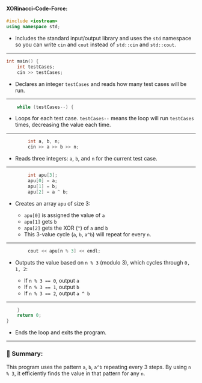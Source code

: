 ﻿#### XORinacci-Code-Force:


```cpp
#include <iostream>
using namespace std;
```

* Includes the standard input/output library and uses the `std` namespace so you can write `cin` and `cout` instead of `std::cin` and `std::cout`.

---

```cpp
int main() {
    int testCases;
    cin >> testCases;
```

* Declares an integer `testCases` and reads how many test cases will be run.

---

```cpp
    while (testCases--) {
```

* Loops for each test case. `testCases--` means the loop will run `testCases` times, decreasing the value each time.

---

```cpp
        int a, b, n;
        cin >> a >> b >> n;
```

* Reads three integers: `a`, `b`, and `n` for the current test case.

---

```cpp
        int apu[3];
        apu[0] = a;
        apu[1] = b;
        apu[2] = a ^ b;
```

* Creates an array `apu` of size 3:

  * `apu[0]` is assigned the value of `a`
  * `apu[1]` gets `b`
  * `apu[2]` gets the XOR (`^`) of `a` and `b`
  * This 3-value cycle (`a`, `b`, `a^b`) will repeat for every `n`.

---

```cpp
        cout << apu[n % 3] << endl;
```

* Outputs the value based on `n % 3` (modulo 3), which cycles through `0, 1, 2`:

  * If `n % 3 == 0`, output `a`
  * If `n % 3 == 1`, output `b`
  * If `n % 3 == 2`, output `a ^ b`

---

```cpp
    }
    return 0;
}
```

* Ends the loop and exits the program.

---

### 🔁 Summary:

This program uses the pattern `a`, `b`, `a^b` repeating every 3 steps. By using `n % 3`, it efficiently finds the value in that pattern for any `n`.

